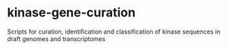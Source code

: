 # kinase-gene-curation
Scripts for curation, identification and classification of kinase sequences in draft genomes and transcriptomes
